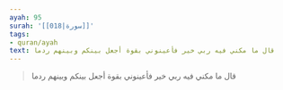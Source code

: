 ```yaml
---
ayah: 95
surah: '[[018|سورة]]'
tags:
- quran/ayah
text: قال ما مكني فيه ربي خير فأعينوني بقوة أجعل بينكم وبينهم ردما
---
```

> قال ما مكني فيه ربي خير فأعينوني بقوة أجعل بينكم وبينهم ردما
